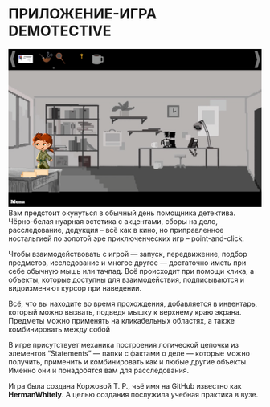 # ПРИЛОЖЕНИЕ-ИГРА DEMOTECTIVE

![Скриншот из игры](./screenshot.png) 
Вам предстоит окунуться в обычный день помощника детектива. Чёрно-белая нуарная эстетика с акцентами, сборы на дело, расследование, дедукция – всё как в кино, но приправленное ностальгией по золотой эре приключенческих игр – point-and-click.

Чтобы взаимодействовать с игрой — запуск, передвижение, подбор предметов, исследование и многое другое — достаточно иметь при себе обычную мышь или тачпад. Всё происходит при помощи клика, а объекты, которые доступны для взаимодействия, подписываются и видоизменяют курсор при наведении.

Всё, что вы находите во время прохождения, добавляется в инвентарь, который можно вызвать, подведя мышку к верхнему краю экрана. Предметы можно применять на кликабельных областях, а также комбинировать между собой

В игре присутствует механика построения логической цепочки из элементов “Statements” — папки с фактами о деле — которые можно получить, применить и комбинировать как и любые другие объекты. Именно они и понадобятся вам для расследования.

Игра была создана Коржовой Т. Р., чьё имя на GitHub известно как **HermanWhitely**. А целью создания послужила учебная практика в вузе.

